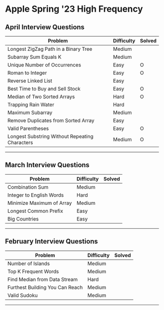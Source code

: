 # **Apple Spring '23 High Frequency**

## **April Interview Questions**

| **Problem**                                    | **Difficulty** | **Solved** |
| ---------------------------------------------- | -------------- | ---------- |
| Longest ZigZag Path in a Binary Tree           | Medium         |            |
| Subarray Sum Equals K                          | Medium         |            |
| Unique Number of Occurrences                   | Easy           | O          |
| Roman to Integer                               | Easy           | O          |
| Reverse Linked List                            | Easy           |            |
| Best Time to Buy and Sell Stock                | Easy           | O          |
| Median of Two Sorted Arrays                    | Hard           | O          |
| Trapping Rain Water                            | Hard           |            |
| Maximum Subarray                               | Medium         |            |
| Remove Duplicates from Sorted Array            | Easy           |            |
| Valid Parentheses                              | Easy           | O          |
| Longest Substring Without Repeating Characters | Medium         | O          |

---

## **March Interview Questions**

| **Problem**               | **Difficulty** | **Solved** |
| ------------------------- | -------------- | ---------- |
| Combination Sum           | Medium         |            |
| Integer to English Words  | Hard           |            |
| Minimize Maximum of Array | Medium         |            |
| Longest Common Prefix     | Easy           |            |
| Big Countries             | Easy           |            |

---

## **February Interview Questions**

| **Problem**                     | **Difficulty** | **Solved** |
| ------------------------------- | -------------- | ---------- |
| Number of Islands               | Medium         |            |
| Top K Frequent Words            | Medium         |            |
| Find Median from Data Stream    | Hard           |            |
| Furthest Building You Can Reach | Medium         |            |
| Valid Sudoku                    | Medium         |            |

---
